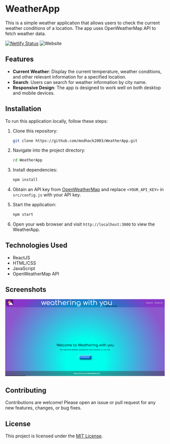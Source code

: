 

# WeatherApp

This is a simple weather application that allows users to check the current weather conditions of a location. The app uses OpenWeatherMap API to fetch weather data.

[![Netlify Status](https://api.netlify.com/api/v1/badges/f55c79a2-302d-42f0-8e22-10e2bf9373fd/deploy-status)](https://app.netlify.com/sites/tenkinoko/deploys)
![Website](https://img.shields.io/website?url=https%3A%2F%2Ftenkinoko.netlify.app%2F)



## Features

- **Current Weather**: Display the current temperature, weather conditions, and other relevant information for a specified location.
- **Search**: Users can search for weather information by city name.
- **Responsive Design**: The app is designed to work well on both desktop and mobile devices.

## Installation

To run this application locally, follow these steps:

1. Clone this repository:
   ```bash
   git clone https://github.com/modhack2003/WeatherApp.git
   ```

2. Navigate into the project directory:
   ```bash
   cd WeatherApp
   ```

3. Install dependencies:
   ```bash
   npm install
   ```

4. Obtain an API key from [OpenWeatherMap](https://openweathermap.org/api) and replace `<YOUR_API_KEY>` in `src/config.js` with your API key.

5. Start the application:
   ```bash
   npm start
   ```

6. Open your web browser and visit `http://localhost:3000` to view the WeatherApp.

## Technologies Used

- ReactJS
- HTML/CSS
- JavaScript
- OpenWeatherMap API

## Screenshots

![WeatherApp Screenshot](./public/Screenshot%202024-05-25%20183714.png)

## Contributing

Contributions are welcome! Please open an issue or pull request for any new features, changes, or bug fixes.

## License

This project is licensed under the [MIT License](https://opensource.org/licenses/MIT).



